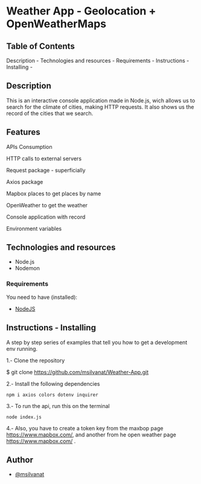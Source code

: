 # Weather App - Geolocation + OpenWeatherMaps


## Table of Contents
Description -
Technologies and resources -
Requirements -
Instructions - Installing -

## Description

This is an interactive console application made in Node.js, wich allows us to search for the climate of cities, making HTTP requests. It also shows us the record of the cities that we search.


## Features

APIs Consumption

HTTP calls to external servers

Request package - superficially

Axios package

Mapbox places to get places by name

OpenWeather to get the weather

Console application with record

Environment variables


##  Technologies and resources

- Node.js
- Nodemon

### Requirements

You need to have (installed):
- [NodeJS](https://nodejs.org/)

## Instructions - Installing

A step by step series of examples that tell you how to get a development env running.

1.- Clone the repository


$ git clone https://github.com/msilvanat/Weather-App.git


2.- Install the following dependencies

```
npm i axios colors dotenv inquirer

```

3.- To run the api, run this on the terminal
```
node index.js 
```

4.- Also, you have to create a token key from the maxbop page https://www.mapbox.com/, and another from he open weather page https://www.mapbox.com/ .

##  Author 
- [@msilvanat](https://github.com/msilvanat)

